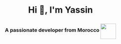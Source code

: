 <h1 align="center">Hi 👋, I'm Yassin</h1>

<h3 align="center">A passionate developer from Morocco <img align="center" src="https://images.emojiterra.com/twitter/v14.0/512px/1f1f2-1f1e6.png" height=50 width=50 style="margin-top:5px" /> </h3>





